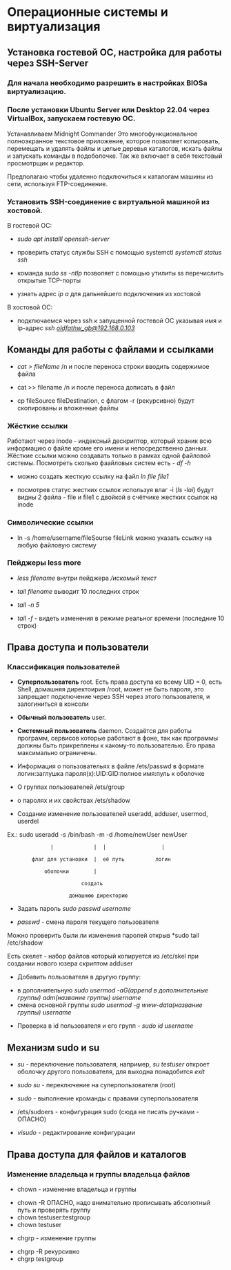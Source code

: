 # Операционные системы и виртуализация

## Установка гостевой ОС, настройка для работы через SSH-Server

### Для начала необходимо разрешить в настройках BIOSa виртуализацию. 


### После установки Ubuntu Server или Desktop 22.04 через VirtualBox, запускаем гостевую ОС.


Устанавливаем Midnight Commander Это многофункциональное полноэкранное текстовое приложение, которое позволяет копировать, перемещать и удалять файлы и целые деревья каталогов, искать файлы и запускать команды в подоболочке. Так же включает в себя текстовый просмотрщик и редактор.

Предполагаю чтобы удаленно подключиться к каталогам машины из сети, используя FTP-соединение.


### Установить SSH-соединение с виртуальной машиной из хостовой.

В гостевой ОС:

- *sudo apt installl openssh-server*

- проверить статус службы SSH с помощью systemctl *systemctl status ssh*

- команда *sudo ss -ntlp* позволяет с помощью утилиты ss перечислить открытые TCP-порты

- узнать адрес *ip a* для дальнейшего подключения из хостовой

В хостовой ОС:

- подключаемся через ssh к запущенной гостевой ОС указывая имя и ip-адрес *ssh oldfathw_gb@192.168.0.103*


## Команды для работы с файлами и ссылками

- *cat > fileName* /n и после переноса строки вводить содержимое файла

- cat >> filename /n и после переноса дописать в файл

- cp fileSource fileDestination, с флагом -r (рекурсивно) будут скопированы и вложенные файлы

### Жёсткие ссылки 

Работают через inode - индексный дескриптор,  который храник всю информацию о файле кроме его имени и непосредственно данных. Жёсткие ссылки можно создавать только в рамках одной файловой системы. Посмотреть сколько фаайловых систем есть - *df -h*

- можно создать жесткую ссылку на файл *ln file file1*

- посмотрев статус жестких ссылок используя влаг -i (*ls -lai*) будут видны 2 файла - file и file1 с двойкой в счётчике жестких ссылок на  inode

### Символические ссылки

- ln -s  /home/username/fileSourse fileLink можно указать ссылку на любую файловую систему

### Пейджеры less more

- *less filename* внутри пейджера  */искомый текст*

- *tail filename* выводит 10 последних строк

- *tail -n 5*

- *tail -f* - видеть изменения в режиме реальног времени (последние 10 строк) 

## Права доступа и пользователи

### Классификация пользователей

- **Суперпользователь** root. Есть права доступа ко всему UID = 0, есть Shell, домашняя директоирия /root, может не быть пароля, это запрещает подключение через SSH через этого пользователя, и залогиниться в консоли 

- **Обычный пользователь** user. 

- **Системный пользователь** daemon. Создаётся для работы программ, сервисов которые работают в фоне, так как программы должны быть прикреплены к какому-то пользователью. Его права максимально ограничены.

- Информация о пользовательях в файле /ets/passwd в формате логин:заглушка пароля(x):UID:GID:полное имя:пуль к оболочке

- О группах пользователей /ets/group

- о паролях и их свойствах /ets/shadow

- Создание изменение пользователей useradd, adduser, usermod, userdel

Ex.: sudo useradd -s /bin/bash -m -d /home/newUser newUser

                  |             |  |                  |

            флаг для установки  |  её путь          логин

                оболочки        |

                            создать

                        домашнюю директорию



- Задать пароль *sudo passwd username*

- *passwd* - смена пароля текущего пользователя

Можно проверить были ли изменения паролей открыв *sudo tail /etc/shadow

Есть скелет - набор файлов который копируется из /etc/skel при создании нового юзера скриптом adduser

- Добавить пользователя в другую группу:
* в дополнительную *sudo usermod -aG(append в дополнительные группы) adm(название группы) username*
* смена основной группы *sudo usermod -g www-data(название группы) username*

- Проверка в id пользователя и его групп - *sudo id username*


## Механизм sudo и su

- *su* - переключение пользователя, например,  *su testuser* откроет оболочку другого пользователя, для выходна понадобится *exit*

- *sudo su* - переключение на суперпользователя (root)

- *sudo* - выполнение кроманды с правами суперпользователя

- /ets/sudoers - конфигурация sudo (сюда не писать ручками - ОПАСНО)

- *visudo* - редактирование конфигурации

## Права доступа для файлов и каталогов

### Изменение владельца и группы владельца файлов

- chown - изменение владельца и группы
* chown -R ОПАСНО, надо внимательно прописывать абсолютный путь и проверять группу
* chown testuser:testgroup
* chown testuser

- chgrp - изменение группы
* chgrp -R рекурсивно
* chgrp testgroup




